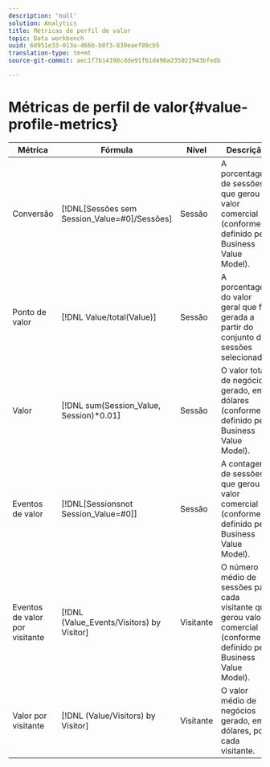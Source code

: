 ```yaml
---
description: 'null'
solution: Analytics
title: Métricas de perfil de valor
topic: Data workbench
uuid: 68951e33-013a-466b-b0f3-839eaef89cb5
translation-type: tm+mt
source-git-commit: aec1f7b14198cdde91f61d490a235022943bfedb

---
```



# Métricas de perfil de valor{#value-profile-metrics}

| Métrica | Fórmula | Nível | Descrição |
|---|---|---|---|
| Conversão | [!DNL[Sessões sem Session_Value=#0]/Sessões] | Sessão | A porcentagem de sessões que gerou valor comercial (conforme definido pelo Business Value Model). |
| Ponto de valor | [!DNL Value/total(Value)] | Sessão | A porcentagem do valor geral que foi gerada a partir do conjunto de sessões selecionado. |
| Valor | [!DNL sum(Session_Value, Session)*0.01] | Sessão | O valor total de negócios gerado, em dólares (conforme definido pelo Business Value Model). |
| Eventos de valor | [!DNL[Sessionsnot Session_Value=#0]] | Sessão | A contagem de sessões que gerou valor comercial (conforme definido pelo Business Value Model). |
| Eventos de valor por visitante | [!DNL (Value_Events/Visitors) by Visitor] | Visitante | O número médio de sessões para cada visitante que gerou valor comercial (conforme definido pelo Business Value Model). |
| Valor por visitante | [!DNL (Value/Visitors) by Visitor] | Visitante | O valor médio de negócios gerado, em dólares, por cada visitante. |
